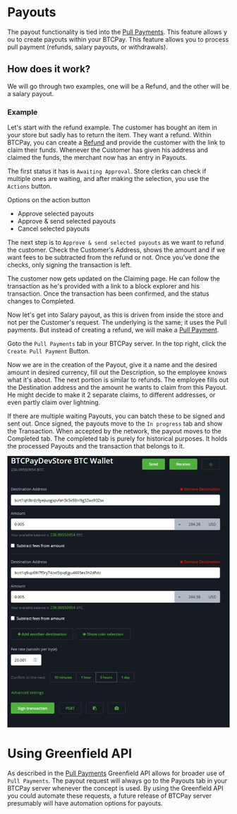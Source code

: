 # Payouts

The payout functionality is tied into the [Pull Payments](./PullPayments.md). This feature allows y ou to create payouts within your BTCPay.
This feature allows you to process pull payment (refunds, salary payouts, or withdrawals). 

## How does it work? 

We will go through two examples, one will be a Refund, and the other will be a salary payout. 

### Example
Let's start with the refund example. 
The customer has bought an item in your store but sadly has to return the item. They want a refund. 
Within BTCPay, you can create a [Refund](./Refund.md) and provide the customer with the link to claim their funds. 
Whenever the Customer has given his address and claimed the funds, the merchant now has an entry in Payouts. 

The first status it has is `Awaiting Approval`. 
Store clerks can check if multiple ones are waiting, and after making the selection, you use the `Actions` button. 

Options on the action button 
* Approve selected payouts
* Approve & send selected payouts
* Cancel selected payouts

The next step is to `Approve & send selected payouts` as we want to refund the customer. 
Check the Customer's Address, shows the amount and if we want fees to be subtracted from the refund or not. 
Once you've done the checks, only signing the transaction is left. 

The customer now gets updated on the Claiming page. He can follow the transaction as he's provided with a link to a block explorer and his transaction.
Once the transaction has been confirmed, and the status changes to Completed. 

Now let's get into Salary payout, as this is driven from inside the store and not per the Customer's request.
The underlying is the same; it uses the Pull payments. But instead of creating a refund, we will make a [Pull Payment](./PullPayments.md).

Goto the `Pull Payments` tab in your BTCPay server. 
In the top right, click the `Create Pull Payment` Button. 

Now we are in the creation of the Payout, give it a name and the desired amount in desired currency, fill out the Description, so the employee knows what it's about. 
The next portion is similar to refunds. The employee fills out the Destination address and the amount he wants to claim from this Payout. He might decide to make it 2 separate claims, to different addresses, or even partly claim over lightning. 

If there are multiple waiting Payouts, you can batch these to be signed and sent out. Once signed, the payouts move to the `In progress` tab and show the Transaction.
When accepted by the network, the payout moves to the Completed tab. 
The completed tab is purely for historical purposes. It holds the processed Payouts and the transaction that belongs to it. 

![BTCPay Server Payouts tab](./img/refunds/batch-payouts.jpg "BTCPay Server refund feature")

# Using Greenfield API

As described in the [Pull Payments](./PullPayments.md#greenfield-api) Greenfield API allows for broader use of `Pull Payments`.
The payout request will always go to the Payouts tab in your BTCPay server whenever the concept is used. 
By using the Greenfield API you could automate these requests, a future release of BTCPay server presumably will have automation options for payouts. 



